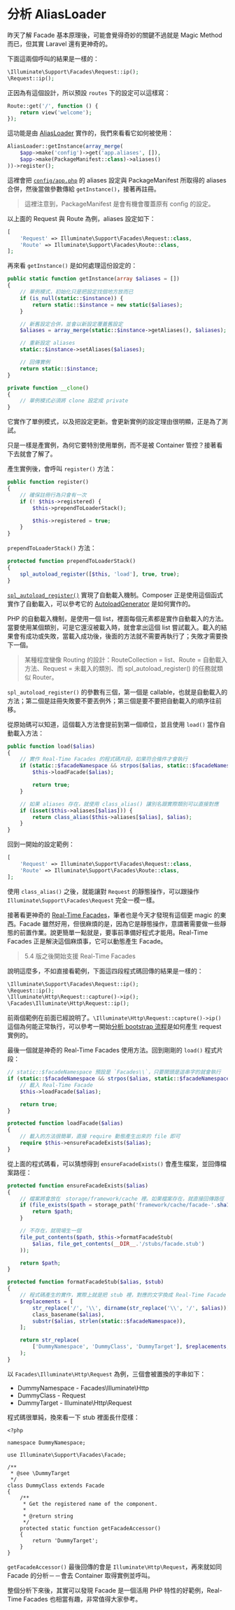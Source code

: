 # 分析 AliasLoader

昨天了解 Facade 基本原理後，可能會覺得奇妙的關鍵不過就是 Magic Method 而已，但其實 Laravel 還有更神奇的。

下面這兩個呼叫的結果是一樣的：

```php
\Illuminate\Support\Facades\Request::ip();
\Request::ip();
```

正因為有這個設計，所以預設 `routes` 下的設定可以這樣寫：

```php
Route::get('/', function () {
    return view('welcome');
});
```

這功能是由 [AliasLoader][] 實作的，我們來看看它如何被使用：

```php
AliasLoader::getInstance(array_merge(
    $app->make('config')->get('app.aliases', []),
    $app->make(PackageManifest::class)->aliases()
))->register();
```

這裡會把 [`config/app.php`](https://github.com/laravel/laravel/blob/v5.7.0/config/app.php#L178-L210) 的 aliases 設定與 PackageManifest 所取得的 aliases 合併，然後當做參數傳給 `getInstance()`，接著再註冊。

> 這裡注意到，PackageManifest 是會有機會覆蓋原有 config 的設定。

以上面的 Request 與 Route 為例，aliases 設定如下：

```php
[
    'Request' => Illuminate\Support\Facades\Request::class,
    'Route' => Illuminate\Support\Facades\Route::class,
];
```

再來看 `getInstance()` 是如何處理這份設定的：

```php
public static function getInstance(array $aliases = [])
{
    // 單例模式，初始化只是把設定找個地方放而已
    if (is_null(static::$instance)) {
        return static::$instance = new static($aliases);
    }

    // 新舊設定合併，並會以新設定覆蓋舊設定
    $aliases = array_merge(static::$instance->getAliases(), $aliases);

    // 重新設定 aliases
    static::$instance->setAliases($aliases);

    // 回傳實例
    return static::$instance;
}

private function __clone()
{
    // 單例模式必須將 clone 設定成 private
}
```

它實作了單例模式，以及把設定更新。會更新實例的設定理由很明顯，正是為了測試。

只是一樣是產實例，為何它要特別使用單例，而不是被 Container 管控？接著看下去就會了解了。

產生實例後，會呼叫 `register()` 方法：

```php
public function register()
{
    // 確保註冊行為只會有一次
    if (! $this->registered) {
        $this->prependToLoaderStack();

        $this->registered = true;
    }
}
```

`prependToLoaderStack()` 方法：

```php
protected function prependToLoaderStack()
{
    spl_autoload_register([$this, 'load'], true, true);
}
```

[`spl_autoload_register()`](https://secure.php.net/manual/en/function.spl-autoload-register.php) 實現了自動載入機制。Composer 正是使用這個函式實作了自動載入，可以參考它的 [AutoloadGenerator](https://github.com/composer/composer/blob/1.7.3/src/Composer/Autoload/AutoloadGenerator.php) 是如何實作的。

PHP 的自動載入機制，是使用一個 list，裡面每個元素都是實作自動載入的方法。當要使用某個類別，可是它還沒被載入時，就會拿出這個 list 嘗試載入。載入的結果會有成功或失敗，當載入成功後，後面的方法就不需要再執行了；失敗才需要換下一個。

> 某種程度蠻像 Routing 的設計：RouteCollection = list、Route = 自動載入方法、Request = 未載入的類別、而 spl_autoload_register() 的任務就類似 Router。

`spl_autoload_register()` 的參數有三個，第一個是 callable，也就是自動載入的方法；第二個是註冊失敗要不要丟例外；第三個是要不要把自動載入的順序往前移。

從原始碼可以知道，這個載入方法會提前到第一個順位，並且使用 `load()` 當作自動載入方法：

```php
public function load($alias)
{
    // 實作 Real-Time Facades 的程式碼片段，如果符合條件才會執行
    if (static::$facadeNamespace && strpos($alias, static::$facadeNamespace) === 0) {
        $this->loadFacade($alias);

        return true;
    }

    // 如果 aliases 存在，就使用 class_alias() 讓別名跟實際類別可以直接對應
    if (isset($this->aliases[$alias])) {
        return class_alias($this->aliases[$alias], $alias);
    }
}
```

回到一開始的設定範例：

```php
[
    'Request' => Illuminate\Support\Facades\Request::class,
    'Route' => Illuminate\Support\Facades\Route::class,
];
```

使用 `class_alias()` 之後，就能讓對 `Request` 的靜態操作，可以跟操作 `Illuminate\Support\Facades\Request` 完全一模一樣。

接著看更神奇的 [Real-Time Facades][]，筆者也是今天才發現有這個更 magic 的東西。Facade 雖然好用，但很麻煩的是，因為它是靜態操作，意謂著需要做一些靜態的前置作業。說更簡單一點就是，要事前準備好程式才能用。Real-Time Facades 正是解決這個麻煩事，它可以動態產生 Facade。

> 5.4 版之後開始支援 Real-Time Facades

說明這麼多，不如直接看範例，下面這四段程式碼回傳的結果是一樣的：

```php
\Illuminate\Support\Facades\Request::ip();
\Request::ip();
\Illuminate\Http\Request::capture()->ip();
\Facades\Illuminate\Http\Request::ip();
```

前兩個範例在前面已經說明了。`\Illuminate\Http\Request::capture()->ip()` 這個為何能正常執行，可以參考一開始[分析 bootstrap 流程][Day02]是如何產生 request 實例的。

最後一個就是神奇的 Real-Time Facades 使用方法。回到剛剛的 `load()` 程式片段：

```php
// static::$facadeNamespace 預設是 `Facades\\`，只要開頭是這串字的就會執行
if (static::$facadeNamespace && strpos($alias, static::$facadeNamespace) === 0) {
    // 載入 Real-Time Facade
    $this->loadFacade($alias);

    return true;
}

protected function loadFacade($alias)
{
    // 載入的方法很簡單，直接 require 動態產生出來的 file 即可
    require $this->ensureFacadeExists($alias);
}
```

從上面的程式碼看，可以猜想得到 `ensureFacadeExists()` 會產生檔案，並回傳檔案路徑：

```php
protected function ensureFacadeExists($alias)
{
    // 檔案將會放在　storage/framework/cache 裡。如果檔案存在，就直接回傳路徑
    if (file_exists($path = storage_path('framework/cache/facade-'.sha1($alias).'.php'))) {
        return $path;
    }

    // 不存在，就現場生一個
    file_put_contents($path, $this->formatFacadeStub(
        $alias, file_get_contents(__DIR__.'/stubs/facade.stub')
    ));

    return $path;
}

protected function formatFacadeStub($alias, $stub)
{
    // 程式碼產生的實作，實際上就是把 stub 裡，對應的文字換成 Real-Time Facade 的內容
    $replacements = [
        str_replace('/', '\\', dirname(str_replace('\\', '/', $alias))),
        class_basename($alias),
        substr($alias, strlen(static::$facadeNamespace)),
    ];

    return str_replace(
        ['DummyNamespace', 'DummyClass', 'DummyTarget'], $replacements, $stub
    );
}
``` 

以 `Facades\Illuminate\Http\Request` 為例，三個會被置換的字串如下：

* DummyNamespace - Facades\Illuminate\Http
* DummyClass - Request
* DummyTarget - Illuminate\Http\Request

程式碼很單純，換來看一下 stub 裡面長什麼樣：

```
<?php

namespace DummyNamespace;

use Illuminate\Support\Facades\Facade;

/**
 * @see \DummyTarget
 */
class DummyClass extends Facade
{
    /**
     * Get the registered name of the component.
     *
     * @return string
     */
    protected static function getFacadeAccessor()
    {
        return 'DummyTarget';
    }
}
```

`getFacadeAccessor()` 最後回傳的會是 `Illuminate\Http\Request`，再來就如同 Facade 的分析－－會去 Container 取得實例並呼叫。

整個分析下來後，其實可以發現 Facade 是一個活用 PHP 特性的好範例，Real-Time Facades 也相當有趣，非常值得大家參考。

[AliasLoader]: https://github.com/laravel/framework/blob/v5.7.6/src/Illuminate/Foundation/AliasLoader.php
[Real-Time Facades]: https://laravel.com/docs/5.7/facades#real-time-facades

[Day02]: day02.md

